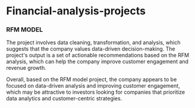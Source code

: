 # Financial-analysis-projects
### RFM MODEL 
The project involves data cleaning, transformation, and analysis, which suggests that the company values data-driven decision-making. The project's output is a set of actionable recommendations based on the RFM analysis, which can help the company improve customer engagement and revenue growth.

Overall, based on the RFM model project, the company appears to be focused on data-driven analysis and improving customer engagement, which may be attractive to investors looking for companies that prioritize data analytics and customer-centric strategies.
